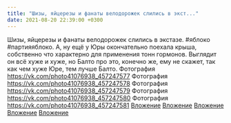 ```yaml
---
title: "Шизы, яйцерезы и фанаты велодорожек слились в экст..."
date: 2021-08-20 22:39:00 +0300
---
```


Шизы, яйцерезы и фанаты велодорожек слились в экстазе.
#яблоко #партияяблоко.
А, ну ещё у Юры окончательно поехала крыша, собственно что характерно для применения тонн гормонов. Выглядит он всё хуже и хуже, но Балто про это, конечно же, ему не скажет, так как чем хуже Юре, тем лучше Балто.
Фотография
<a class="vk-attach" href="https://vk.com/photo41076938_457247577">https://vk.com/photo41076938_457247577</a>
Фотография
<a class="vk-attach" href="https://vk.com/photo41076938_457247578">https://vk.com/photo41076938_457247578</a>
Фотография
<a class="vk-attach" href="https://vk.com/photo41076938_457247579">https://vk.com/photo41076938_457247579</a>
Фотография
<a class="vk-attach" href="https://vk.com/photo41076938_457247580">https://vk.com/photo41076938_457247580</a>
Фотография
<a class="vk-attach" href="https://vk.com/photo41076938_457247581">https://vk.com/photo41076938_457247581</a>
<a class="vk-attach" href="https://vk.com/photo41076938_457247577">Вложение</a>
<a class="vk-attach" href="https://vk.com/photo41076938_457247578">Вложение</a>
<a class="vk-attach" href="https://vk.com/photo41076938_457247579">Вложение</a>
<a class="vk-attach" href="https://vk.com/photo41076938_457247580">Вложение</a>
<a class="vk-attach" href="https://vk.com/photo41076938_457247581">Вложение</a>
